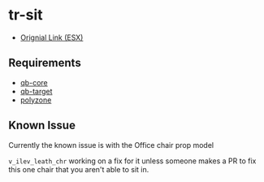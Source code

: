# tr-sit

- [Orignial Link (ESX)](https://github.com/boostless/esx_sit)

## Requirements

- [qb-core](https://github.com/qbcore-framework/qb-core)
- [qb-target](https://github.com/BerkieBb/qb-target)
- [polyzone](https://github.com/mkafrin/PolyZone)

## Known Issue

Currently the known issue is with the Office chair prop model

`v_ilev_leath_chr` working on a fix for it unless someone makes a PR to fix this one chair that you aren't able to sit in.
